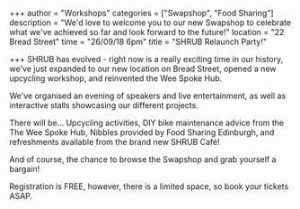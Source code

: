 +++
author = "Workshops"
categories = ["Swapshop", "Food Sharing"]
description = "We'd love to welcome you to our new Swapshop to celebrate what we've achieved so far and look forward to the future!"
location = "22 Bread Street"
time = "26/09/18 6pm"
title = "SHRUB Relaunch Party!"

+++
SHRUB has evolved - right now is a really exciting time in our history, we've just expanded to our new location on Bread Street, opened a new upcycling workshop, and reinvented the Wee Spoke Hub.

We've organised an evening of speakers and live entertainment, as well as interactive stalls showcasing our different projects.

There will be...
Upcycling activities,
DIY bike maintenance advice from the The Wee Spoke Hub,
Nibbles provided by Food Sharing Edinburgh, and refreshments available from the brand new SHRUB Café!

And of course, the chance to browse the Swapshop and grab yourself a bargain!

Registration is FREE, however, there is a limited space, so book your tickets ASAP.